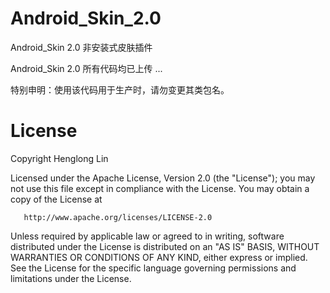 # Android_Skin_2.0
Android_Skin 2.0 非安装式皮肤插件

Android_Skin 2.0 所有代码均已上传 ... 

特别申明：使用该代码用于生产时，请勿变更其类包名。

# License

   Copyright Henglong Lin

   Licensed under the Apache License, Version 2.0 (the "License");
   you may not use this file except in compliance with the License.
   You may obtain a copy of the License at

       http://www.apache.org/licenses/LICENSE-2.0

   Unless required by applicable law or agreed to in writing, software
   distributed under the License is distributed on an "AS IS" BASIS,
   WITHOUT WARRANTIES OR CONDITIONS OF ANY KIND, either express or implied.
   See the License for the specific language governing permissions and
   limitations under the License.
